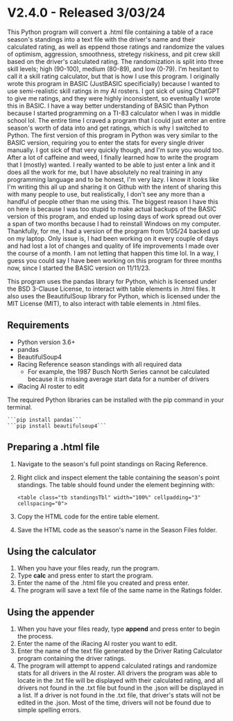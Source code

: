 # V2.4.0 - Released 3/03/24

This Python program will convert a .html file containing a table of a race season's standings into a text file with the driver's name and their calculated rating, as well as eppend those ratings and randomize the values of optimism, aggression, smoothness, stretegy riskiness, and pit crew skill based on the driver's calculated rating. The randomization is split into three skill levels; high (90-100), medium (80-89), and low (0-79). I'm hesitant to call it a skill rating calculator, but that is how I use this program. I originally wrote this program in BASIC (JustBASIC specificially) because I wanted to use semi-realistic skill ratings in my AI rosters. I got sick of using ChatGPT to give me ratings, and they were highly inconsistent, so eventually I wrote this in BASIC. I have a way better understanding of BASIC than Python because I started programming on a TI-83 calculator when I was in middle school lol. The entire time I craved a program that I could just enter an entire season's worth of data into and get ratings, which is why I switched to Python. The first version of this program in Python was very similar to the BASIC version, requiring you to enter the stats for every single driver manually. I got sick of that very quickly though, and I'm sure you would too. After a lot of caffeine and weed, I finally learned how to write the program that I (mostly) wanted. I really wanted to be able to just enter a link and it does all the work for me, but I have absolutely no real training in any programming language and to be honest, I'm very lazy. I know it looks like I'm writing this all up and sharing it on Github with the intent of sharing this with many people to use, but realistically, I don't see any more than a handful of people other than me using this. The biggest reason I have this on here is because I was too stupid to make actual backups of the BASIC version of this program, and ended up losing days of work spread out over a span of two months because I had to reinstall Windows on my computer. Thankfully, for me, I had a version of the program from 1/05/24 backed up on my laptop. Only issue is, I had been working on it every couple of days and had lost a lot of changes and quality of life improvements I made over the course of a month. I am not letting that happen this time lol. In a way, I guess you could say I have been working on this program for three months now, since I started the BASIC version on 11/11/23.

This program uses the pandas library for Python, which is licensed under the BSD 3-Clause License, to interact with table elements in .html files. It also uses the BeautifulSoup library for Python, which is licensed under the MIT License (MIT), to also interact with table elements in .html files.

## Requirements

- Python version 3.6+
- pandas
- BeautifulSoup4
- Racing Reference season standings with all required data
  - For example, the 1987 Busch North Series cannot be calculated because it is missing average start data for a number of drivers
- iRacing AI roster to edit

The required Python libraries can be installed with the pip command in your terminal.

    ```pip install pandas```
	```pip install beautifulsoup4```

## Preparing a .html file

1. Navigate to the season's full point standings on Racing Reference.

2. Right click and inspect element the table containing the season's point standings. The table should found under the element beginning with:
   
   ```<table class="tb standingsTbl" width="100%" cellpadding="3" cellspacing="0">```

3. Copy the HTML code for the entire table element.

4. Save the HTML code as the season's name in the Season Files folder.

## Using the calculator

1. When you have your files ready, run the program.
2. Type **calc** and press enter to start the program.
3. Enter the name of the .html file you created and press enter.
4. The program will save a text file of the same name in the Ratings folder.

## Using the appender

1. When you have your files ready, type **append** and press enter to begin the process.
2. Enter the name of the iRacing AI roster you want to edit.
3. Enter the name of the text file generated by the Driver Rating Calculator program containing the driver ratings.
4. The program will attempt to append calculated ratings and randomize stats for all drivers in the AI roster. All drivers the program was able to locate in the .txt file will be displayed with their calculated rating, and all drivers not found in the .txt file but found in the .json will be displayed in a list. If a driver is not found in the .txt file, that driver's stats will not be edited in the .json. Most of the time, drivers will not be found due to simple spelling errors.